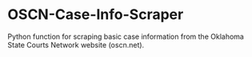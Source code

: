 # OSCN-Case-Info-Scraper
Python function for scraping basic case information from the Oklahoma State Courts Network website (oscn.net).
